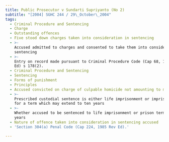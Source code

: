 ```yaml
---
title: Public Prosecutor v Sundarti Supriyanto (No 2)
subtitle: "[2004] SGHC 244 / 29\_October\_2004"
tags:
  - Criminal Procedure and Sentencing
  - Charge
  - Outstanding offences
  - Five stood down charges taken into consideration in sentencing
  - >-
    Accused admitted to charges and consented to take them into consideration in
    sentencing
  - >-
    Entry on record made pursuant to Criminal Procedure Code (Cap 68, 1985 Rev
    Ed) s 178(2).
  - Criminal Procedure and Sentencing
  - Sentencing
  - Forms of punishment
  - Principles
  - Accused convicted on charge of culpable homicide not amounting to murder
  - >-
    Prescribed custodial sentence is either life imprisonment or imprisonment
    for a term which may extend to ten years
  - >-
    Whether accused to be sentenced to life imprisonment or prison term of ten
    years
  - Nature of offence taken into consideration in sentencing accused
  - 'Section 304(a) Penal Code (Cap 224, 1985 Rev Ed).'

---
```


